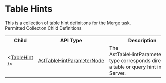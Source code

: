 # Table Hints

<div class="LanguageSummary"><div class ="SummaryItem">This is a collection of table hint definitions for the Merge task.</div></div><div class="SchemaBindingGroup"><div class="SchemaBindingGroupHeader">Permitted Collection Child Definitions</div><table id="SchemaBindingList" class="SchemaBindingList"><tbody><tr><th class="SchemaBindingNameColumnHeader">Child</th><th class="SchemaBindingTypeColumnHeader">API Type</th><th class="SchemaBindingSummaryColumnHeader">Description</th></tr><tr class="cd0"><td class="SchemaBindingName"><span class="punc">&lt;</span><a href=Varigence.Languages.Biml.Task.AstTableHintParameterNode.html">TableHint</a><span class="punc"> /&gt;</span></td><td class="SchemaBindingType"><a href="../api-reference/Varigence.Languages.Biml.Task.AstTableHintParameterNode.html">AstTableHintParameterNode</a></td><td class="SchemaBindingSummary">The AstTableHintParameterNode type corresponds directly to a table or query hint in SQL Server.</td></tr></tbody></table></div>